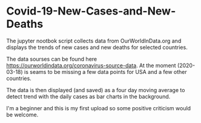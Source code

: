 # Covid-19-New-Cases-and-New-Deaths
The jupyter nootbok script collects data from OurWorldInData.org and displays the trends of new cases and new deaths for selected countries.

The data sourses can be found here https://ourworldindata.org/coronavirus-source-data.
At the moment (2020-03-18) is seams to be missing a few data points for USA and a few other countries.

The data is then displayed (and saved) as a four day moving average to detect trend with the daily cases as bar charts in the background. 

I'm a beginner and this is my first upload so some positive criticism would be welcome.
